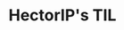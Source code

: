 ---
title: HectorIP's TIL
laytout: home
paginate: 15 # amount of posts to show
paginate_path: /page:num/
---